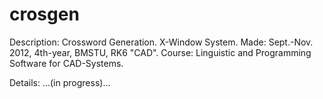 # crosgen
Description: Crossword Generation. X-Window System. Made: Sept.-Nov. 2012, 4th-year, BMSTU, RK6 "CAD". Course: Linguistic and Programming Software for CAD-Systems.

Details: ...(in progress)...
